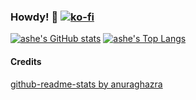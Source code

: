 ### Howdy! :cowboy_hat_face: [![ko-fi](https://ko-fi.com/img/githubbutton_sm.svg)](https://ko-fi.com/G2G21QG14)


[![ashe's GitHub stats](https://github-readme-stats-theta-six-84.vercel.app/api?username=ashexs&count_private=true&show_icons=true&title_color=30588C&text_color=A63F8A&icon_color=732959&border_color=401C33&bg_color=00010D)](https://github.com/ashexs/github-readme-stats)
[![ashe's Top Langs](https://github-readme-stats-theta-six-84.vercel.app/api/top-langs/?username=ashexs&layout=compact&title_color=30588C&text_color=A63F8A&icon_color=732959&border_color=401C33&bg_color=00010D)](https://github.com/ashexs/github-readme-stats)



#### Credits
[github-readme-stats by anuraghazra](https://github.com/ashexs/github-readme-stats)
